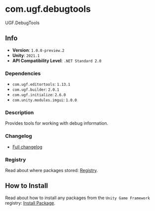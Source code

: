 # com.ugf.debugtools

UGF.DebugTools

## Info

- **Version**: `1.0.0-preview.2`
- **Unity**: `2021.1`
- **API Compatibility Level**: `.NET Standard 2.0`

### Dependencies

- `com.ugf.editortools`: `1.13.1`
- `com.ugf.builder`: `2.0.1`
- `com.ugf.initialize`: `2.6.0`
- `com.unity.modules.imgui`: `1.0.0`


### Description

Provides tools for working with debug information.

### Changelog

- [Full changelog](changelog.md)

### Registry

Read about where packages stored: [Registry](https://github.com/unity-game-framework/organization/blob/main/docs/registry.md).

## How to Install

Read about how to install any packages from the `Unity Game Framework` registry: [Install Package](https://github.com/unity-game-framework/organization/blob/main/docs/install-packages.md).

